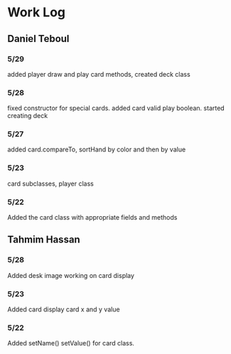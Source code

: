 # Work Log

## Daniel Teboul

### 5/29
added player draw and play card methods, created deck class

### 5/28

fixed constructor for special cards. added card valid play boolean. started creating deck

### 5/27

added card.compareTo, sortHand by color and then by value

### 5/23

card subclasses, player class

### 5/22

Added the card class with appropriate fields and methods

## Tahmim Hassan

### 5/28

Added desk image working on card display

### 5/23

Added card display card x and y value

### 5/22

Added setName() setValue() for card class.


